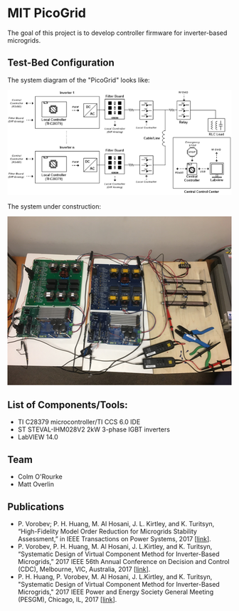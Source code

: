 # MIT PicoGrid
The goal of this project is to develop controller firmware for inverter-based microgrids.

## Test-Bed Configuration
The system diagram of the "PicoGrid" looks like:

<img src="./assets/diagram.png" width = "600"/>

The system under construction:

<img src="./assets/prototype.png" width = "600"/>

## List of Components/Tools:

- TI C28379 microcontroller/TI CCS 6.0 IDE
- ST STEVAL-IHM028V2 2kW 3-phase IGBT inverters
- LabVIEW 14.0

## Team 
- Colm O'Rourke
- Matt Overlin

## Publications
- P. Vorobev; P. H. Huang, M. Al Hosani, J. L. Kirtley, and K. Turitsyn, “High-Fidelity Model Order Reduction for Microgrids Stability Assessment,” in IEEE Transactions on Power Systems, 2017 [[link](http://www.mit.edu/~turitsyn/assets/pubs/Vorobev2017ib.pdf)].
- P. Vorobev, P. H. Huang, M. Al Hosani, J. L.Kirtley, and K. Turitsyn, “Systematic Design of Virtual Component Method for Inverter-Based Microgrids,” 2017 IEEE 56th Annual Conference on Decision and Control (CDC),  Melbourne, VIC, Australia, 2017 [[link](http://www.mit.edu/~turitsyn/assets/pubs/Vorobev2017th.pdf)].
- P. H. Huang, P. Vorobev, M. Al Hosani, J. L.Kirtley, and K. Turitsyn, "Systematic Design of Virtual Component Method for Inverter-Based Microgrids," 2017 IEEE Power and Energy Society General Meeting (PESGM), Chicago, IL, 2017 [[link](http://www.mit.edu/~turitsyn/assets/pubs/Huang2017ve.pdf)].
